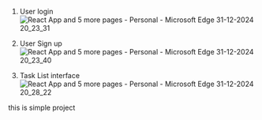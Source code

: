 1) User login
   ![React App and 5 more pages - Personal - Microsoft​ Edge 31-12-2024 20_23_31](https://github.com/user-attachments/assets/ec71e9ed-35e1-4f9e-a704-65d08550c94d)

2) User Sign up
   ![React App and 5 more pages - Personal - Microsoft​ Edge 31-12-2024 20_23_40](https://github.com/user-attachments/assets/7da4aef8-e2b4-4477-8d0c-3324aa4e1ab5)

3) Task List interface
   ![React App and 5 more pages - Personal - Microsoft​ Edge 31-12-2024 20_28_22](https://github.com/user-attachments/assets/8dd2aa05-05c4-4e68-a3fd-9b41a8424389)

this is simple project
